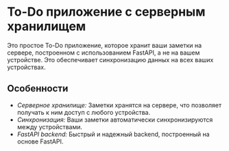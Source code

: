 # To-Do приложение с серверным хранилищем

Это простое To-Do приложение, которое хранит ваши заметки на сервере, построенном с использованием FastAPI, а не на вашем устройстве. Это обеспечивает синхронизацию данных на всех ваших устройствах.

## Особенности

* *Серверное хранилище:* Заметки хранятся на сервере, что позволяет получать к ним доступ с любого устройства.
* *Синхронизация:* Ваши заметки автоматически синхронизируются между устройствами.
* *FastAPI backend:* Быстрый и надежный backend, построенный на основе FastAPI.
